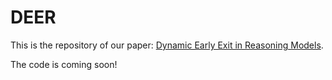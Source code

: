 # DEER
This is the repository of our paper: [Dynamic Early Exit in Reasoning Models](https://arxiv.org/abs/2504.15895).

The code is coming soon!​​
